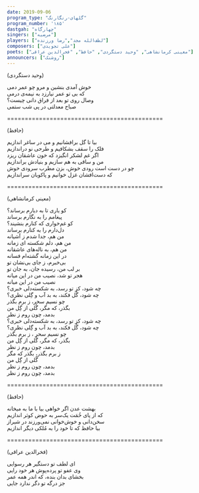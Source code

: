 ```yaml
---  
date: 2019-09-06  
program_type: "گلهای-رنگارنگ"  
program_number: '۱۸۵'  
dastgah: "چهارگاه"  
singers: ["مرضیه"]  
players: ["لطف‌الله مجد","رضا ورزنده"]  
composers: ["علی تجویدی"]  
poets: ["معینی کرمانشاهی", "وحید دستگردی", "حافظ", "فخرالدین عراقی"]  
announcers: ["روشنک"]  
---  
```


(وحید دستگردی)  

خوش آمدی بنشین و مرو چو عمر دمی  
که بی تو عمر نیارزد به نیمه‌ی درمی  
وصال روی تو بعد از فراق دانی چیست؟  
صباح معدلتی در پی شب ستمی  

============================================  

(حافظ)  

بیا تا گل برافشانیم و می در ساغر اندازیم  
فلک را سقف بشکافیم و طرحی نو دراندازیم  
اگر غم لشکر انگیزد که خون عاشقان ریزد  
من و ساقی به هم سازيم و بنیادش براندازیم  
چو در دست است رودی خوش، بزن مطرب سرودی خوش  
که دست‌افشان غزل خوانیم و پاکوبان سراندازیم  

============================================  

(معینی کرمانشاهی)  

کو یاری تا به دیارم برساند؟  
پیغامم را به نگارم برساند  
کو غم‌خواری که کنارم بنشیند؟  
دل‌دارم را به کنارم برساند  
من هم، جدا شدم ز آشیانه  
من هم، دلم شکسته ای زمانه  
من هم، به ناله‌های عاشقانه  
در این زمانه گشته‌ام فسانه  
بی‌خبرم، ز جای بی‌نشان تو  
بر لب من، رسیده جان، به جان تو  
هجر تو شد، نصیب من در این میانه  
نصیب من در این میانه  
چه شود، کز تو رسد، به شکسته‌دلی خبری؟  
چه شود، گُل فکند، به بد آب و گِلی نظری؟  
چو نسیم سحر، ز برم بگذر  
بگذر، که مگر، گُلی از گِل من  
بدمد، چون روم ز نظر  
چه شود، کز تو رسد، به شکسته‌دلی خبری؟  
چه شود، گُل فکند، به بد آب و گِلی نظری؟  
چو نسیم سحر ، ز برم بگذر  
بگذر، که مگر، گُلی از گِل من  
بدمد، چون روم ز نظر  
ز برم بگذر، بگذر که مگر  
گُلی از گِل من  
بدمد، چون روم ز نظر  
بدمد، چون روم ز نظر  

============================================  

(حافظ)  

بهشت عدن اگر خواهی بیا با ما به میخانه  
که از پای خُمَت یک‌سر به حوض کوثر اندازیم  
سخن‌دانی و خوش‌خوانی نمی‌ورزند در شیراز  
بیا حافظ که تا خود را به مُلکی دیگر اندازیم  

============================================  

(فخرالدین عراقی)  

ای لطف تو دستگیر هر رسوایی  
وی عفو تو پرده‌پوش هر خود رایی  
بخشای بدان بنده، که اندر همه عمر  
جز درگه تو دگر ندارد جایی  
